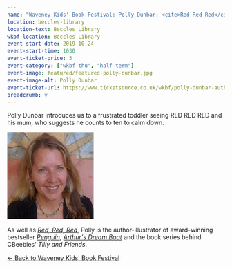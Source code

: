 ```yaml
---
name: "Waveney Kids' Book Festival: Polly Dunbar: <cite>Red Red Red</cite>"
location: beccles-library
location-text: Beccles Library
wkbf-location: Beccles Library
event-start-date: 2019-10-24
event-start-time: 1030
event-ticket-price: 3
event-category: ["wkbf-thu", "half-term"]
event-image: featured/featured-polly-dunbar.jpg
event-image-alt: Polly Dunbar
event-ticket-url: https://www.ticketsource.co.uk/wkbf/polly-dunbar-author-of-red-red-red-penguin/e-exaggk
breadcrumb: y
---
```


Polly Dunbar introduces us to a frustrated toddler seeing RED RED RED and his mum, who suggests he counts to ten to calm down.

<img src="/images/featured/featured-polly-dunbar.jpg" alt="Polly Dunbar" class="custom-br-50 mw-40 {% include /c/img-float-right.html %}" />

As well as [<cite>Red, Red, Red</cite>](https://suffolk.spydus.co.uk/cgi-bin/spydus.exe/ENQ/OPAC/BIBENQ?BRN=2598609), Polly is the author-illustrator of award-winning bestseller [<cite>Penguin</cite>](https://suffolk.spydus.co.uk/cgi-bin/spydus.exe/ENQ/OPAC/BIBENQ?BRN=2109092), [<cite>Arthur's Dream Boat</cite>](https://suffolk.spydus.co.uk/cgi-bin/spydus.exe/ENQ/OPAC/BIBENQ?BRN=1370819) and the book series behind CBeebies' <cite>Tilly and Friends</cite>.

[&larr; Back to Waveney Kids' Book Festival](/wkbf/)
